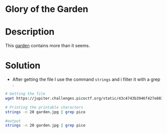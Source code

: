 # Glory of the Garden

# Description

This [garden](https://jupiter.challenges.picoctf.org/static/43c4743b3946f427e883f6b286f47467/garden.jpg) contains more than it seems.
# Solution
-   After getting the file I use the command ```strings``` and i filter it with a grep . 
``` bash
# Getting the file 
wget https://jupiter.challenges.picoctf.org/static/43c4743b3946f427e883f6b286f47467/garden.jpg

# Printing the printable characters 
strings -n 20 garden.jpg | grep pico

#output 
strings -n 20 garden.jpg | grep pico
```